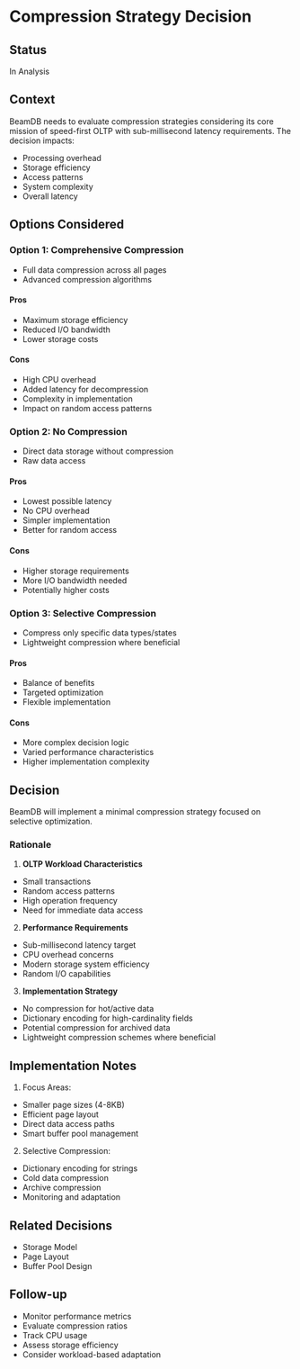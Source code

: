 # Compression Strategy Decision

## Status
In Analysis

## Context
BeamDB needs to evaluate compression strategies considering its core mission of speed-first OLTP with sub-millisecond latency requirements. The decision impacts:
- Processing overhead
- Storage efficiency
- Access patterns
- System complexity
- Overall latency

## Options Considered

### Option 1: Comprehensive Compression
- Full data compression across all pages
- Advanced compression algorithms
#### Pros
- Maximum storage efficiency
- Reduced I/O bandwidth
- Lower storage costs
#### Cons
- High CPU overhead
- Added latency for decompression
- Complexity in implementation
- Impact on random access patterns

### Option 2: No Compression
- Direct data storage without compression
- Raw data access
#### Pros
- Lowest possible latency
- No CPU overhead
- Simpler implementation
- Better for random access
#### Cons
- Higher storage requirements
- More I/O bandwidth needed
- Potentially higher costs

### Option 3: Selective Compression
- Compress only specific data types/states
- Lightweight compression where beneficial
#### Pros
- Balance of benefits
- Targeted optimization
- Flexible implementation
#### Cons
- More complex decision logic
- Varied performance characteristics
- Higher implementation complexity

## Decision
BeamDB will implement a minimal compression strategy focused on selective optimization.

### Rationale
1. **OLTP Workload Characteristics**
  - Small transactions
  - Random access patterns
  - High operation frequency
  - Need for immediate data access

2. **Performance Requirements**
  - Sub-millisecond latency target
  - CPU overhead concerns
  - Modern storage system efficiency
  - Random I/O capabilities

3. **Implementation Strategy**
  - No compression for hot/active data
  - Dictionary encoding for high-cardinality fields
  - Potential compression for archived data
  - Lightweight compression schemes where beneficial

## Implementation Notes
1. Focus Areas:
  - Smaller page sizes (4-8KB)
  - Efficient page layout
  - Direct data access paths
  - Smart buffer pool management

2. Selective Compression:
  - Dictionary encoding for strings
  - Cold data compression
  - Archive compression
  - Monitoring and adaptation

## Related Decisions
- Storage Model
- Page Layout
- Buffer Pool Design

## Follow-up
- Monitor performance metrics
- Evaluate compression ratios
- Track CPU usage
- Assess storage efficiency
- Consider workload-based adaptation
